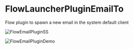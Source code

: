 # FlowLauncherPluginEmailTo
 Flow plugin to spawn a new email in the system default client
 
![FlowEmailPluginSS](https://user-images.githubusercontent.com/107306362/181364980-c356f706-824f-487e-b66a-af1c57254c0a.png)


![FlowEmailPluginDemo](https://user-images.githubusercontent.com/107306362/181365005-39625f19-f0d3-4e06-8853-e1d1c8d28452.gif)
